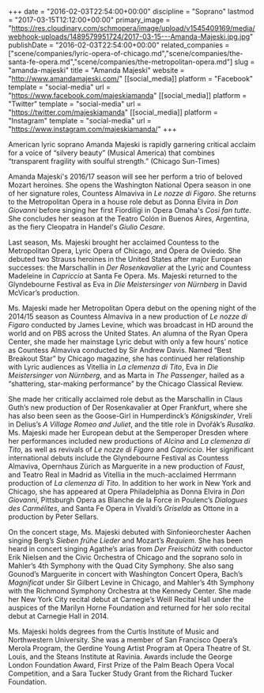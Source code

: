 +++
date = "2016-02-03T22:54:00+00:00"
discipline = "Soprano"
lastmod = "2017-03-15T12:12:00+00:00"
primary_image = "https://res.cloudinary.com/schmopera/image/upload/v1545409169/media/webhook-uploads/1489579951724/2017-03-15---Amanda-Majeski.jpg.jpg"
publishDate = "2016-02-03T22:54:00+00:00"
related_companies = ["scene/companies/lyric-opera-of-chicago.md","scene/companies/the-santa-fe-opera.md","scene/companies/the-metropolitan-opera.md"]
slug = "amanda-majeski"
title = "Amanda Majeski"
website = "http://www.amandamajeski.com/"
[[social_media]]
platform = "Facebook"
template = "social-media"
url = "https://www.facebook.com/majeskiamanda"
[[social_media]]
platform = "Twitter"
template = "social-media"
url = "https://twitter.com/majeskiamanda"
[[social_media]]
platform = "Instagram"
template = "social-media"
url = "https://www.instagram.com/majeskiamanda/"
+++

American lyric soprano Amanda Majeski is rapidly garnering critical acclaim for a voice of “silvery beauty” (Musical America) that combines “transparent fragility with soulful strength.” (Chicago Sun-Times)

Amanda Majeski's 2016/17 season will see her perform a trio of beloved Mozart heroines. She opens the Washington National Opera season in one of her signature roles, Countess Almaviva in *Le nozze di Figaro*. She returns to the Metropolitan Opera in a house role debut as Donna Elvira in *Don Giovanni* before singing her first Fiordiligi in Opera Omaha's *Così fan tutte*. She concludes her season at the Teatro Colón in Buenos Aires, Argentina, as the fiery Cleopatra in Handel's *Giulio Cesare*.

Last season, Ms. Majeski brought her acclaimed Countess to the Metropolitan Opera, Lyric Opera of Chicago, and Ópera de Oviedo. She debuted two Strauss heroines in the United States after major European successes: the Marschallin in *Der Rosenkavalier* at the Lyric and Countess Madeleine in *Capriccio* at Santa Fe Opera. Ms. Majeski returned to the Glyndebourne Festival as Eva in *Die Meistersinger von Nürnberg* in David McVicar’s production.
 
Ms. Majeski made her Metropolitan Opera debut on the opening night of the 2014/15 season as Countess Almaviva in a new production of *Le nozze di Figaro* conducted by James Levine, which was broadcast in HD around the world and on PBS across the United States. An alumna of the Ryan Opera Center, she made her mainstage Lyric debut with only a few hours’ notice as Countess Almaviva conducted by Sir Andrew Davis.  Named “Best Breakout Star” by Chicago magazine, she has continued her relationship with Lyric audiences as Vitellia in *La clemenza di Tito*, Eva in *Die Meistersinger von Nürnberg*, and as Marta in *The Passenger*, hailed as a “shattering, star-making performance” by the Chicago Classical Review.
 
She made her critically acclaimed role debut as the Marschallin in Claus Guth’s new production of Der Rosenkavalier at Oper Frankfurt, where she has also been seen as the Goose-Girl in Humperdinck’s *Königskinder*, Vreli in Delius’s *A Village Romeo and Juliet*, and the title role in Dvořák’s *Rusalka*. Ms. Majeski made her European debut at the Semperoper Dresden where her performances included new productions of *Alcina* and *La clemenza di Tito*, as well as revivals of *Le nozze di Figaro* and *Capriccio*.  Her significant international debuts include the Glyndebourne Festival as Countess Almaviva, Opernhaus Zürich as Marguerite in a new production of *Faust*, and Teatro Real in Madrid as Vitellia in the much-acclaimed Herrmann production of *La clemenza di Tito*. In addition to her work in New York and Chicago, she has appeared at Opera Philadelphia as Donna Elvira in *Don Giovanni*, Pittsburgh Opera as Blanche de la Force in Poulenc’s *Dialogues des Carmélites*, and Santa Fe Opera in Vivaldi’s *Griselda* as Ottone in a production by Peter Sellars.

On the concert stage, Ms. Majeski debuted with Sinfonieorchester Aachen singing Berg’s *Sieben frühe Lieder* and Mozart’s *Requiem*. She has been heard in concert singing Agathe’s arias from *Der Freischütz* with conductor Erik Nielsen and the Civic Orchestra of Chicago and the soprano solo in Mahler’s 4th Symphony with the Quad City Symphony. She also sang Gounod’s Marguerite in concert with Washington Concert Opera, Bach’s *Magnificat* under Sir Gilbert Levine in Chicago, and Mahler’s 4th Symphony with the Richmond Symphony Orchestra at the Kennedy Center. She made her New York City recital debut at Carnegie’s Weill Recital Hall under the auspices of the Marilyn Horne Foundation and returned for her solo recital debut at Carnegie Hall in 2014.
 
Ms. Majeski holds degrees from the Curtis Institute of Music and Northwestern University. She was a member of San Francisco Opera’s Merola Program, the Gerdine Young Artist Program at Opera Theatre of St. Louis, and the Steans Institute at Ravinia. Awards include the George London Foundation Award, First Prize of the Palm Beach Opera Vocal Competition, and a Sara Tucker Study Grant from the Richard Tucker Foundation.
